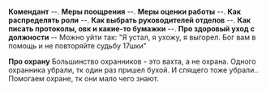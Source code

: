 **Комендант**
--.
**Меры поощрения**
--.
**Меры оценки работы**
--.
**Как распределять роли**
--.
   **Как выбрать руководителей отделов**
   --.
**Как писать протоколы, овк и какие-то бумажки**
--.
**Про здоровый уход с должности**
-- Можно уйти так: "Я устал, я ухожу, я выгорел. Бог вам в помощь и не повторяйте судьбу 17шки"

**Про охрану**
Большинство охранников - это вахта, а не охрана. Одного охранника убрали, тк один раз пришел бухой. И спящего тоже убрали..
Помогаем охране, тк они мало чего знают.